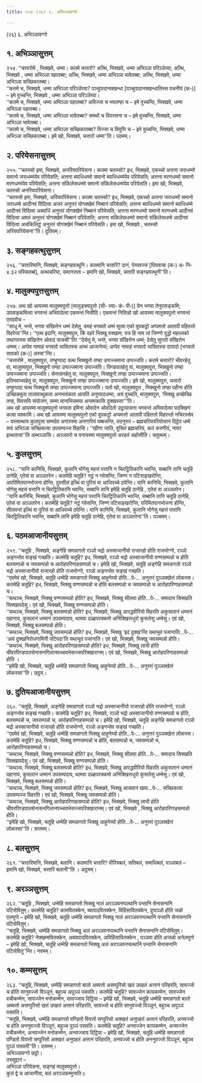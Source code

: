 ```yaml
---
title: ०५४ (२६) ६. अभिञ्ञावग्गो

---
```

(२६) ६. अभिञ्ञावग्गो  


## १. अभिञ्ञासुत्तम्

२५४. ‘‘चत्तारोमे , भिक्खवे, धम्मा। कतमे चत्तारो? अत्थि, भिक्खवे, धम्मा अभिञ्ञा परिञ्ञेय्या; अत्थि, भिक्खवे , धम्मा अभिञ्ञा पहातब्बा; अत्थि, भिक्खवे, धम्मा अभिञ्ञा भावेतब्बा; अत्थि, भिक्खवे, धम्मा अभिञ्ञा सच्छिकातब्बा।  
‘‘कतमे च, भिक्खवे, धम्मा अभिञ्ञा परिञ्ञेय्या? पञ्चुपादानक्खन्धा [पञ्चुपादानक्खन्धातिस्स वचनीयं (क॰)] – इमे वुच्चन्ति, भिक्खवे , धम्मा अभिञ्ञा परिञ्ञेय्या।  
‘‘कतमे च, भिक्खवे, धम्मा अभिञ्ञा पहातब्बा? अविज्जा च भवतण्हा च – इमे वुच्चन्ति, भिक्खवे, धम्मा अभिञ्ञा पहातब्बा।  
‘‘कतमे च, भिक्खवे, धम्मा अभिञ्ञा भावेतब्बा? समथो च विपस्सना च – इमे वुच्चन्ति, भिक्खवे, धम्मा अभिञ्ञा भावेतब्बा।  
‘‘कतमे च, भिक्खवे, धम्मा अभिञ्ञा सच्छिकातब्बा? विज्जा च विमुत्ति च – इमे वुच्चन्ति, भिक्खवे, धम्मा अभिञ्ञा सच्छिकातब्बा। इमे खो, भिक्खवे, चत्तारो धम्मा’’ति। पठमम्।  


## २. परियेसनासुत्तम्

२५५. ‘‘चतस्सो इमा, भिक्खवे, अनरियपरियेसना। कतमा चतस्सो? इध, भिक्खवे, एकच्चो अत्तना जराधम्मो समानो जराधम्मंयेव परियेसति; अत्तना ब्याधिधम्मो समानो ब्याधिधम्मंयेव परियेसति; अत्तना मरणधम्मो समानो मरणधम्मंयेव परियेसति; अत्तना संकिलेसधम्मो समानो संकिलेसधम्मंयेव परियेसति। इमा खो, भिक्खवे, चतस्सो अनरियपरियेसना।  
‘‘चतस्सो इमा, भिक्खवे, अरियपरियेसना। कतमा चतस्सो? इध, भिक्खवे, एकच्चो अत्तना जराधम्मो समानो जराधम्मे आदीनवं विदित्वा अजरं अनुत्तरं योगक्खेमं निब्बानं परियेसति; अत्तना ब्याधिधम्मो समानो ब्याधिधम्मे आदीनवं विदित्वा अब्याधिं अनुत्तरं योगक्खेमं निब्बानं परियेसति; अत्तना मरणधम्मो समानो मरणधम्मे आदीनवं विदित्वा अमतं अनुत्तरं योगक्खेमं निब्बानं परियेसति; अत्तना संकिलेसधम्मो समानो संकिलेसधम्मे आदीनवं विदित्वा असंकिलिट्ठं अनुत्तरं योगक्खेमं निब्बानं परियेसति। इमा खो, भिक्खवे , चतस्सो अरियपरियेसना’’ति। दुतियम्।  


## ३. सङ्गहवत्थुसुत्तम्

२५६. ‘‘चत्तारिमानि, भिक्खवे, सङ्गहवत्थूनि। कतमानि चत्तारि? दानं, पेय्यवज्जं [पियवाचा (क॰) अ॰ नि॰ ४.३२ पस्सितब्बं], अत्थचरिया, समानत्तता – इमानि खो, भिक्खवे, चत्तारि सङ्गहवत्थूनी’’ति।  


## ४. मालुक्यपुत्तसुत्तम्

२५७. अथ खो आयस्मा मालुक्यपुत्तो [मालुङ्क्यपुत्तो (सी॰ स्या॰ कं॰ पी॰)] येन भगवा तेनुपसङ्कमि; उपसङ्कमित्वा भगवन्तं अभिवादेत्वा एकमन्तं निसीदि। एकमन्तं निसिन्नो खो आयस्मा मालुक्यपुत्तो भगवन्तं एतदवोच –  
‘‘साधु मे, भन्ते, भगवा संखित्तेन धम्मं देसेतु, यमहं भगवतो धम्मं सुत्वा एको वूपकट्ठो अप्पमत्तो आतापी पहितत्तो विहरेय्य’’न्ति। ‘‘एत्थ इदानि, मालुक्यपुत्त, किं दहरे भिक्खू वक्खाम; यत्र हि नाम त्वं जिण्णो वुद्धो महल्लको तथागतस्स संखित्तेन ओवादं याचसी’’ति! ‘‘देसेतु मे, भन्ते, भगवा संखित्तेन धम्मं; देसेतु सुगतो संखित्तेन धम्मम्। अप्पेव नामाहं भगवतो भासितस्स अत्थं आजानेय्यं; अप्पेव नामाहं भगवतो भासितस्स दायादो [भगवतो सावको (क॰)] अस्स’’न्ति।  
‘‘चत्तारोमे , मालुक्यपुत्त, तण्हुप्पादा यत्थ भिक्खुनो तण्हा उप्पज्जमाना उप्पज्जति। कतमे चत्तारो? चीवरहेतु वा, मालुक्यपुत्त, भिक्खुनो तण्हा उप्पज्जमाना उप्पज्जति। पिण्डपातहेतु वा, मालुक्यपुत्त, भिक्खुनो तण्हा उप्पज्जमाना उप्पज्जति। सेनासनहेतु वा, मालुक्यपुत्त, भिक्खुनो तण्हा उप्पज्जमाना उप्पज्जति। इतिभवाभवहेतु वा, मालुक्यपुत्त, भिक्खुनो तण्हा उप्पज्जमाना उप्पज्जति। इमे खो, मालुक्यपुत्त, चत्तारो तण्हुप्पादा यत्थ भिक्खुनो तण्हा उप्पज्जमाना उप्पज्जति। यतो खो, मालुक्यपुत्त , भिक्खुनो तण्हा पहीना होति उच्छिन्नमूला तालावत्थुकता अनभावंकता आयतिं अनुप्पादधम्मा, अयं वुच्चति, मालुक्यपुत्त, ‘भिक्खु अच्छेच्छि तण्हं, विवत्तयि संयोजनं, सम्मा मानाभिसमया अन्तमकासि दुक्खस्सा’’’ति।  
अथ खो आयस्मा मालुक्यपुत्तो भगवता इमिना ओवादेन ओवदितो उट्ठायासना भगवन्तं अभिवादेत्वा पदक्खिणं कत्वा पक्कामि। अथ खो आयस्मा मालुक्यपुत्तो एको वूपकट्ठो अप्पमत्तो आतापी पहितत्तो विहरन्तो नचिरस्सेव – यस्सत्थाय कुलपुत्ता सम्मदेव अगारस्मा अनगारियं पब्बजन्ति, तदनुत्तरं – ब्रह्मचरियपरियोसानं दिट्ठेव धम्मे सयं अभिञ्ञा सच्छिकत्वा उपसम्पज्ज विहासि। ‘‘खीणा जाति, वुसितं ब्रह्मचरियं, कतं करणीयं, नापरं इत्थत्ताया’’ति अब्भञ्ञासि। अञ्ञतरो च पनायस्मा मालुक्यपुत्तो अरहतं अहोसीति। चतुत्थम्।  


## ५. कुलसुत्तम्

२५८. ‘‘यानि कानिचि, भिक्खवे, कुलानि भोगेसु महत्तं पत्तानि न चिरट्ठितिकानि भवन्ति, सब्बानि तानि चतूहि ठानेहि, एतेसं वा अञ्ञतरेन। कतमेहि चतूहि? नट्ठं न गवेसन्ति, जिण्णं न पटिसङ्खरोन्ति, अपरिमितपानभोजना होन्ति, दुस्सीलं इत्थिं वा पुरिसं वा आधिपच्चे ठपेन्ति। यानि कानिचि, भिक्खवे, कुलानि भोगेसु महत्तं पत्तानि न चिरट्ठितिकानि भवन्ति, सब्बानि तानि इमेहि चतूहि ठानेहि , एतेसं वा अञ्ञतरेन।  
‘‘यानि कानिचि, भिक्खवे, कुलानि भोगेसु महत्तं पत्तानि चिरट्ठितिकानि भवन्ति, सब्बानि तानि चतूहि ठानेहि, एतेसं वा अञ्ञतरेन। कतमेहि चतूहि? नट्ठं गवेसन्ति, जिण्णं पटिसङ्खरोन्ति, परिमितपानभोजना होन्ति, सीलवन्तं इत्थिं वा पुरिसं वा आधिपच्चे ठपेन्ति। यानि कानिचि, भिक्खवे, कुलानि भोगेसु महत्तं पत्तानि चिरट्ठितिकानि भवन्ति, सब्बानि तानि इमेहि चतूहि ठानेहि, एतेसं वा अञ्ञतरेना’’ति। पञ्चमम्।  


## ६. पठमआजानीयसुत्तम्

२५९. ‘‘चतूहि , भिक्खवे, अङ्गेहि समन्नागतो रञ्ञो भद्रो अस्साजानीयो राजारहो होति राजभोग्गो, रञ्ञो अङ्गन्तेव सङ्खं गच्छति। कतमेहि चतूहि? इध, भिक्खवे, रञ्ञो भद्रो अस्साजानीयो वण्णसम्पन्नो च होति बलसम्पन्नो च जवसम्पन्नो च आरोहपरिणाहसम्पन्नो च। इमेहि खो, भिक्खवे, चतूहि अङ्गेहि समन्नागतो रञ्ञो भद्रो अस्साजानीयो राजारहो होति राजभोग्गो, रञ्ञो अङ्गन्तेव सङ्खं गच्छति।  
‘‘एवमेवं खो, भिक्खवे, चतूहि धम्मेहि समन्नागतो भिक्खु आहुनेय्यो होति…पे॰… अनुत्तरं पुञ्ञक्खेत्तं लोकस्स। कतमेहि चतूहि? इध, भिक्खवे, भिक्खु वण्णसम्पन्नो च होति बलसम्पन्नो च जवसम्पन्नो च आरोहपरिणाहसम्पन्नो च।  
‘‘कथञ्च, भिक्खवे, भिक्खु वण्णसम्पन्नो होति? इध, भिक्खवे, भिक्खु सीलवा होति…पे॰… समादाय सिक्खति सिक्खापदेसु। एवं खो, भिक्खवे, भिक्खु वण्णसम्पन्नो होति।  
‘‘कथञ्च, भिक्खवे, भिक्खु बलसम्पन्नो होति? इध, भिक्खवे, भिक्खु आरद्धवीरियो विहरति अकुसलानं धम्मानं पहानाय, कुसलानं धम्मानं उपसम्पदाय, थामवा दळ्हपरक्कमो अनिक्खित्तधुरो कुसलेसु धम्मेसु। एवं खो, भिक्खवे, भिक्खु बलसम्पन्नो होति।  
‘‘कथञ्च, भिक्खवे, भिक्खु जवसम्पन्नो होति? इध, भिक्खवे, भिक्खु ‘इदं दुक्ख’न्ति यथाभूतं पजानाति…पे॰… ‘अयं दुक्खनिरोधगामिनी पटिपदा’ति यथाभूतं पजानाति। एवं खो, भिक्खवे, भिक्खु जवसम्पन्नो होति।  
‘‘कथञ्च, भिक्खवे, भिक्खु आरोहपरिणाहसम्पन्नो होति? इध, भिक्खवे, भिक्खु लाभी होति चीवरपिण्डपातसेनासनगिलानपच्चयभेसज्जपरिक्खारानम्। एवं खो, भिक्खवे, भिक्खु आरोहपरिणाहसम्पन्नो होति ।  
‘‘इमेहि खो, भिक्खवे, चतूहि धम्मेहि समन्नागतो भिक्खु आहुनेय्यो होति…पे॰… अनुत्तरं पुञ्ञक्खेत्तं लोकस्सा’’ति। छट्ठम्।  


## ७. दुतियआजानीयसुत्तम्

२६०. ‘‘चतूहि, भिक्खवे, अङ्गेहि समन्नागतो रञ्ञो भद्रो अस्साजानीयो राजारहो होति राजभोग्गो, रञ्ञो अङ्गन्तेव सङ्खं गच्छति। कतमेहि चतूहि? इध, भिक्खवे, रञ्ञो भद्रो अस्साजानीयो वण्णसम्पन्नो च होति, बलसम्पन्नो च, जवसम्पन्नो च, आरोहपरिणाहसम्पन्नो च। इमेहि खो, भिक्खवे, चतूहि अङ्गेहि समन्नागतो रञ्ञो भद्रो अस्साजानीयो राजारहो होति राजभोग्गो, रञ्ञो अङ्गन्तेव सङ्खं गच्छति।  
‘‘एवमेवं खो, भिक्खवे, चतूहि धम्मेहि समन्नागतो भिक्खु आहुनेय्यो होति…पे॰… अनुत्तरं पुञ्ञक्खेत्तं लोकस्स। कतमेहि चतूहि? इध, भिक्खवे, भिक्खु वण्णसम्पन्नो च होति, बलसम्पन्नो च, जवसम्पन्नो च, आरोहपरिणाहसम्पन्नो च।  
‘‘कथञ्च, भिक्खवे, भिक्खु वण्णसम्पन्नो होति? इध, भिक्खवे, भिक्खु सीलवा होति…पे॰… समादाय सिक्खति सिक्खापदेसु। एवं खो, भिक्खवे, भिक्खु वण्णसम्पन्नो होति।  
‘‘कथञ्च, भिक्खवे, भिक्खु बलसम्पन्नो होति? इध, भिक्खवे, भिक्खु आरद्धवीरियो विहरति अकुसलानं धम्मानं पहानाय, कुसलानं धम्मानं उपसम्पदाय, थामवा दळ्हपरक्कमो अनिक्खित्तधुरो कुसलेसु धम्मेसु। एवं खो, भिक्खवे, भिक्खु बलसम्पन्नो होति।  
‘‘कथञ्च, भिक्खवे, भिक्खु जवसम्पन्नो होति? इध, भिक्खवे, भिक्खु आसवानं खया…पे॰… सच्छिकत्वा उपसम्पज्ज विहरति। एवं खो, भिक्खवे, भिक्खु जवसम्पन्नो होति।  
‘‘कथञ्च, भिक्खवे, भिक्खु आरोहपरिणाहसम्पन्नो होति? इध, भिक्खवे, भिक्खु लाभी होति चीवरपिण्डपातसेनासनगिलानपच्चयभेसज्जपरिक्खारानम्। एवं खो, भिक्खवे , भिक्खु आरोहपरिणाहसम्पन्नो होति।  
‘‘इमेहि खो, भिक्खवे, चतूहि धम्मेहि समन्नागतो भिक्खु आहुनेय्यो होति…पे॰… अनुत्तरं पुञ्ञक्खेत्तं लोकस्सा’’ति। सत्तमम्।  


## ८. बलसुत्तम्

२६१. ‘‘चत्तारिमानि, भिक्खवे, बलानि। कतमानि चत्तारि? वीरियबलं, सतिबलं, समाधिबलं, पञ्ञाबलं – इमानि खो, भिक्खवे, चत्तारि बलानी’’ति । अट्ठमम्।  


## ९. अरञ्ञसुत्तम्

२६२. ‘‘चतूहि , भिक्खवे, धम्मेहि समन्नागतो भिक्खु नालं अरञ्ञवनप्पत्थानि पन्तानि सेनासनानि पटिसेवितुम्। कतमेहि चतूहि? कामवितक्केन, ब्यापादवितक्केन, विहिंसावितक्केन, दुप्पञ्ञो होति जळो एलमूगो – इमेहि खो, भिक्खवे, चतूहि धम्मेहि समन्नागतो भिक्खु नालं अरञ्ञवनप्पत्थानि पन्तानि सेनासनानि पटिसेवितुम्।  
‘‘चतूहि, भिक्खवे, धम्मेहि समन्नागतो भिक्खु अलं अरञ्ञवनप्पत्थानि पन्तानि सेनासनानि पटिसेवितुम्। कतमेहि चतूहि? नेक्खम्मवितक्केन, अब्यापादवितक्केन, अविहिंसावितक्केन , पञ्ञवा होति अजळो अनेलमूगो – इमेहि खो, भिक्खवे, चतूहि धम्मेहि समन्नागतो भिक्खु अलं अरञ्ञवनप्पत्थानि पन्तानि सेनासनानि पटिसेवितु’’न्ति। नवमम्।  


## १०. कम्मसुत्तम्

२६३. ‘‘चतूहि, भिक्खवे, धम्मेहि समन्नागतो बालो अब्यत्तो असप्पुरिसो खतं उपहतं अत्तानं परिहरति, सावज्जो च होति सानुवज्जो विञ्ञूनं, बहुञ्च अपुञ्ञं पसवति। कतमेहि चतूहि? सावज्जेन कायकम्मेन, सावज्जेन वचीकम्मेन, सावज्जेन मनोकम्मेन, सावज्जाय दिट्ठिया – इमेहि खो, भिक्खवे, चतूहि धम्मेहि समन्नागतो बालो अब्यत्तो असप्पुरिसो खतं उपहतं अत्तानं परिहरति, सावज्जो च होति सानुवज्जो विञ्ञूनं, बहुञ्च अपुञ्ञं पसवति।  
‘‘चतूहि, भिक्खवे, धम्मेहि समन्नागतो पण्डितो वियत्तो सप्पुरिसो अक्खतं अनुपहतं अत्तानं परिहरति, अनवज्जो च होति अननुवज्जो विञ्ञूनं, बहुञ्च पुञ्ञं पसवति। कतमेहि चतूहि? अनवज्जेन कायकम्मेन, अनवज्जेन वचीकम्मेन, अनवज्जेन मनोकम्मेन, अनवज्जाय दिट्ठिया – इमेहि खो, भिक्खवे, चतूहि धम्मेहि समन्नागतो पण्डितो वियत्तो सप्पुरिसो अक्खतं अनुपहतं अत्तानं परिहरति, अनवज्जो च होति अननुवज्जो विञ्ञूनं, बहुञ्च पुञ्ञं पसवती’’ति। दसमम्।  
अभिञ्ञावग्गो छट्ठो।  
तस्सुद्दानं –  
अभिञ्ञा परियेसना, सङ्गहं मालुक्यपुत्तो।  
कुलं द्वे च आजानीया, बलं अरञ्ञकम्मुनाति॥  